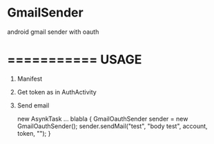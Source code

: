 GmailSender
===========

android gmail sender with oauth

===========
USAGE
===========

1) Manifest
    
    <uses-permission android:name="android.permission.INTERNET"/>
    <uses-permission android:name="android.permission.GET_ACCOUNTS"/>
    <uses-permission android:name="android.permission.USE_CREDENTIALS"/>

2) Get token as in AuthActivity

3) Send email

    new AsynkTask ... blabla {
	GmailOauthSender sender = new GmailOauthSender();
        sender.sendMail("test", "body test", account, token, "");
    }

